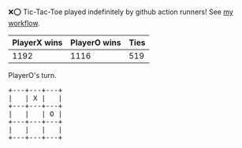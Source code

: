 :x::o: Tic-Tac-Toe played indefinitely by github action runners! See [my workflow](.github/workflows/play.yaml).

|PlayerX wins|PlayerO wins|Ties|
|-|-|-|
|1192|1116|519|

PlayerO's turn.

<pre>
+---+---+---+
|   | X |   |
+---+---+---+
|   |   | O |
+---+---+---+
|   |   |   |
+---+---+---+
</pre>